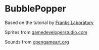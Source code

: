 # BubblePopper

Based on the tutorial by [Franks Laboratory](https://www.youtube.com/channel/UCEqc149iR-ALYkGM6TG-7vQ)

Sprites from [gamedeveloperstudio.com](https://www.gamedeveloperstudio.com/index.php?orderby=priceup&resultsperpage=300)

Sounds from [opengameart.org](https://opengameart.org/art-search-advanced?keys=&field_art_type_tid%5B%5D=13&sort_by=count&sort_order=DESC)

